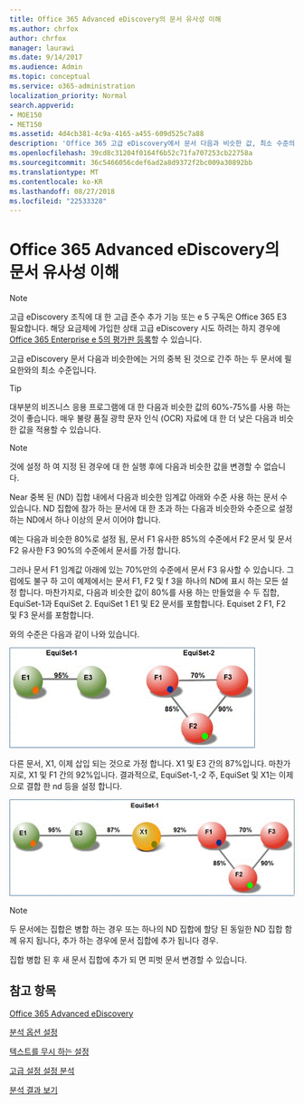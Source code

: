 ```yaml
---
title: Office 365 Advanced eDiscovery의 문서 유사성 이해
ms.author: chrfox
author: chrfox
manager: laurawi
ms.date: 9/14/2017
ms.audience: Admin
ms.topic: conceptual
ms.service: o365-administration
localization_priority: Normal
search.appverid:
- MOE150
- MET150
ms.assetid: 4d4cb381-4c9a-4165-a455-609d525c7a88
description: 'Office 365 고급 eDiscovery에서 문서 다음과 비슷한 값, 최소 수준의 중복 근처 것으로 간주 하는 두 파일에 대 한와 작동 하는 방법을 검토 합니다. '
ms.openlocfilehash: 39cd8c31204f0164f6b52c71fa707253cb22758a
ms.sourcegitcommit: 36c5466056cdef6ad2a8d9372f2bc009a30892bb
ms.translationtype: MT
ms.contentlocale: ko-KR
ms.lasthandoff: 08/27/2018
ms.locfileid: "22533328"
---
```

# <a name="understand-document-similarity-in-office-365-advanced-ediscovery"></a>Office 365 Advanced eDiscovery의 문서 유사성 이해

> [!NOTE]
> 고급 eDiscovery 조직에 대 한 고급 준수 추가 기능 또는 e 5 구독은 Office 365 E3 필요합니다. 해당 요금제에 가입한 상태 고급 eDiscovery 시도 하려는 하지 경우에 [Office 365 Enterprise e 5의 평가판 등록](https://go.microsoft.com/fwlink/p/?LinkID=698279)할 수 있습니다. 
  
고급 eDiscovery 문서 다음과 비슷한에는 거의 중복 된 것으로 간주 하는 두 문서에 필요한와의 최소 수준입니다.
  
> [!TIP]
> 대부분의 비즈니스 응용 프로그램에 대 한 다음과 비슷한 값의 60%-75%를 사용 하는 것이 좋습니다. 매우 불량 품질 광학 문자 인식 (OCR) 자료에 대 한 더 낮은 다음과 비슷한 값을 적용할 수 있습니다. 
  
> [!NOTE]
> 것에 설정 하 여 지정 된 경우에 대 한 실행 후에 다음과 비슷한 값을 변경할 수 없습니다. 
  
Near 중복 된 (ND) 집합 내에서 다음과 비슷한 임계값 아래와 수준 사용 하는 문서 수 있습니다. ND 집합에 참가 하는 문서에 대 한 초과 하는 다음과 비슷한와 수준으로 설정 하는 ND에서 하나 이상의 문서 이어야 합니다. 
  
예는 다음과 비슷한 80%로 설정 됨, 문서 F1 유사한 85%의 수준에서 F2 문서 및 문서 F2 유사한 F3 90%의 수준에서 문서를 가정 합니다. 
  
그러나 문서 F1 임계값 아래에 있는 70%만의 수준에서 문서 F3 유사할 수 있습니다. 그럼에도 불구 하 고이 예제에서는 문서 F1, F2 및 f 3을 하나의 ND에 표시 하는 모든 설정 합니다. 마찬가지로, 다음과 비슷한 값이 80%를 사용 하는 만들었을 수 두 집합, EquiSet-1과 EquiSet 2. EquiSet 1 E1 및 E2 문서를 포함합니다. Equiset 2 F1, F2 및 F3 문서를 포함합니다. 
  
와의 수준은 다음과 같이 나와 있습니다.
  
![문서 유사성](media/3907ea7d-e28a-4027-8fc3-be090dd39144.gif)
  
다른 문서, X1, 이제 삽입 되는 것으로 가정 합니다. X1 및 E3 간의 87%입니다. 마찬가지로, X1 및 F1 간의 92%입니다. 결과적으로, EquiSet-1,-2 주, EquiSet 및 X1는 이제으로 결합 한 nd 등을 설정 합니다.
  
![문서 유사성](media/d140d347-33d5-475a-af04-594a0f2ab13d.gif)
  
> [!NOTE]
> 두 문서에는 집합은 병합 하는 경우 또는 하나의 ND 집합에 할당 된 동일한 ND 집합 함께 유지 됩니다, 추가 하는 경우에 문서 집합에 추가 됩니다 경우. 
  
집합 병합 된 후 새 문서 집합에 추가 되 면 피벗 문서 변경할 수 있습니다. 
  
## <a name="see-also"></a>참고 항목

[Office 365 Advanced eDiscovery](office-365-advanced-ediscovery.md)
  
[분석 옵션 설정](set-analyze-options-in-advanced-ediscovery.md)
  
[텍스트를 무시 하는 설정](set-ignore-text-in-advanced-ediscovery.md)
  
[고급 설정 설정 분석](set-analyze-advanced-settings-in-advanced-ediscovery.md)
  
[분석 결과 보기](view-analyze-results-in-advanced-ediscovery.md)

